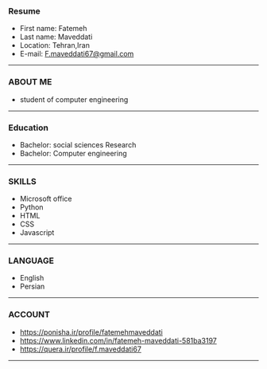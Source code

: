 ### Resume

+ First name: Fatemeh
+ Last name: Maveddati
+ Location: Tehran,Iran
+ E-mail: F.maveddati67@gmail.com 

---


### ABOUT ME

+ student of computer engineering

---


### Education

+ Bachelor: social sciences Research
+ Bachelor: Computer engineering

---


### SKILLS

+ Microsoft office
+ Python
+ HTML
+ CSS
+ Javascript

---


### LANGUAGE

+ English
+ Persian

---



### ACCOUNT
 
+ https://ponisha.ir/profile/fatemehmaveddati 
+ https://www.linkedin.com/in/fatemeh-maveddati-581ba3197
+ https://quera.ir/profile/f.maveddati67

---

